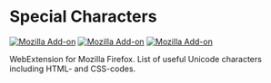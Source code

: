 # Special Characters

[![Mozilla Add-on](https://img.shields.io/amo/v/uft8-special-characters.svg)](https://addons.mozilla.org/firefox/addon/uft8-special-characters/)
[![Mozilla Add-on](https://img.shields.io/amo/stars/uft8-special-characters.svg)](https://addons.mozilla.org/firefox/addon/uft8-special-characters/reviews/)
[![Mozilla Add-on](https://img.shields.io/amo/users/uft8-special-characters.svg)](https://addons.mozilla.org/firefox/addon/uft8-special-characters/)

WebExtension for Mozilla Firefox.
List of useful Unicode characters including HTML- and CSS-codes.
